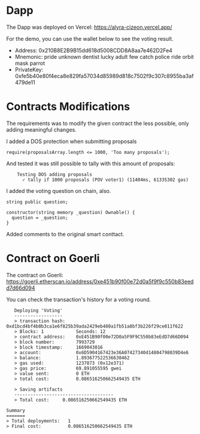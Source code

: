 # Dapp

The Dapp was deployed on Vercel: https://alyra-cizeon.vercel.app/

For the demo, you can use the wallet below to see the voting result.

- Address: 0x210B8E2B9B15dd618d5008CDD8A8aa7e462D2Fe4
- Mnemonic: pride unknown dentist lucky adult few catch police ride orbit mask parrot
- PrivateKey: 0xfe5b40e80f4eca8e829fa57034d85989d818c7502f9c307c8955ba3af479de11

# Contracts Modifications

The requirements was to modify the given contract the less possible, only adding meaningful changes.

I added a DOS protection when submitting proposals

```solidity
require(proposalsArray.length <= 1000, 'Too many proposals');
```

And tested it was still possible to tally with this amount of proposals:

```console
    Testing DOS adding proposals
      ✓ tally if 1000 proposals (POV voter1) (11404ms, 61335302 gas)
```

I added the voting question on chain, also.

```solidity
string public question;

constructor(string memory _question) Ownable() {
  question = _question;
}
```

Added comments to the original smart conttact.

# Contract on Goerli

The contract on Goerli: https://goerli.etherscan.io/address/0xe451b90f00e72d0a5f9f9c550b83eedd7d66d094

You can check the transaction's history for a voting round.

```console
   Deploying 'Voting'
   ------------------
   > transaction hash:    0xd1bcd4bf4b0b3ca1e6f825b39ada2429eb480a1fb51a8bf3b226f29ce011f622
   > Blocks: 1            Seconds: 12
   > contract address:    0xE451B90f00e72D0a5F9F9C550b83eEdD7d66D094
   > block number:        7993729
   > block timestamp:     1669043016
   > account:             0x6D5904167423e36A07427340d14804798039D4e6
   > balance:             1.893677522536630462
   > gas used:            1237873 (0x12e371)
   > gas price:           69.891055595 gwei
   > value sent:          0 ETH
   > total cost:          0.086516250662549435 ETH

   > Saving artifacts
   -------------------------------------
   > Total cost:     0.086516250662549435 ETH

Summary
=======
> Total deployments:   1
> Final cost:          0.086516250662549435 ETH
```
